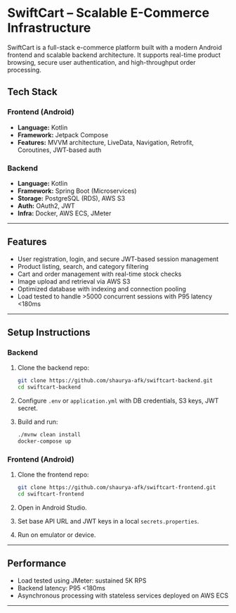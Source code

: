 # SwiftCart – Scalable E-Commerce Infrastructure

SwiftCart is a full-stack e-commerce platform built with a modern Android frontend and scalable backend architecture. It supports real-time product browsing, secure user authentication, and high-throughput order processing.

## Tech Stack

### Frontend (Android)
- **Language:** Kotlin
- **Framework:** Jetpack Compose
- **Features:** MVVM architecture, LiveData, Navigation, Retrofit, Coroutines, JWT-based auth

### Backend
- **Language:** Kotlin
- **Framework:** Spring Boot (Microservices)
- **Storage:** PostgreSQL (RDS), AWS S3
- **Auth:** OAuth2, JWT
- **Infra:** Docker, AWS ECS, JMeter

---

## Features

- User registration, login, and secure JWT-based session management
- Product listing, search, and category filtering
- Cart and order management with real-time stock checks
- Image upload and retrieval via AWS S3
- Optimized database with indexing and connection pooling
- Load tested to handle >5000 concurrent sessions with P95 latency <180ms

---

## Setup Instructions

### Backend
1. Clone the backend repo:
   ```bash
   git clone https://github.com/shaurya-afk/swiftcart-backend.git
   cd swiftcart-backend
    ```

2. Configure `.env` or `application.yml` with DB credentials, S3 keys, JWT secret.
3. Build and run:

   ```bash
   ./mvnw clean install
   docker-compose up
   ```

### Frontend (Android)

1. Clone the frontend repo:

   ```bash
   git clone https://github.com/shaurya-afk/swiftcart-frontend.git
   cd swiftcart-frontend
   ```
2. Open in Android Studio.
3. Set base API URL and JWT keys in a local `secrets.properties`.
4. Run on emulator or device.

---

## Performance

* Load tested using JMeter: sustained 5K RPS
* Backend latency: P95 <180ms
* Asynchronous processing with stateless services deployed on AWS ECS

---

